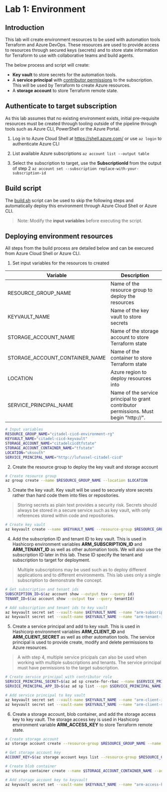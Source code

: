 # Lab 1: Environment

## Introduction

This lab will create environment resources to be used with automation tools Terraform and Azure DevOps. These resources are used to provide access to resources through secured keys (secrets) and to store state information for Terraform to use with collaborative teams and build agents.

The below process and script will create:

- **Key vault** to store secrets for the automation tools.
- A **service principal** with [contributor permissions](https://docs.microsoft.com/en-us/azure/role-based-access-control/built-in-roles#contributor) to the subscription. This will be used by Terraform to create Azure resources.
- A **storage account** to store Terraform remote state.

## Authenticate to target subscription

As this lab assumes that no existing environment exists, initial pre-requisite resources must be created through tooling outside of the pipeline through tools such as Azure CLI, PowerShell or the Azure Portal.

1. Log in to Azure Cloud Shell at https://shell.azure.com/ or use `az login` to authenticate Azure CLI

2. List available Azure subscriptions
`az account list --output table`

3. Select the subscription to target, use the **SubscriptionId** from the output of step 2
`az account set --subscription replace-with-your-subscription-id`

## Build script

The [build.sh](build.sh) script can be used to skip the following steps and automatically deploy this environment through Azure Cloud Shell or Azure CLI. 
> Note: Modify the **input variables** before executing the script.

## Deploying environment resources

All steps from the build process are detailed below and can be execured from Azure Cloud Shell or Azure CLI.

1. Set input variables for the resources to created

| Variable                       | Description                                                                           |
| ------------------------------ | ------------------------------------------------------------------------------------- |
| RESOURCE_GROUP_NAME            | Name of the resource group to deploy the resources                                    |
| KEYVAULT_NAME                  | Name of the key vault to store secrets                                                |
| STORAGE_ACCOUNT_NAME           | Name of the storage account to store Terraform state                                  |
| STORAGE_ACCOUNT_CONTAINER_NAME | Name of the container to store Terraform state                                        |
| LOCATION                       | Azure region to deploy resources into                                                 |
| SERVICE_PRINCIPAL_NAME         | Name of the service principal to grant contributor permissions. Must begin "http://". |

```bash
# Input variables
RESOURCE_GROUP_NAME="citadel-cicd-environment-rg"
KEYVAULT_NAME="citadel-cicd-keyvault"
STORAGE_ACCOUNT_NAME="citadelcicdtfstate"
STORAGE_ACCOUNT_CONTAINER_NAME="tfstate"
LOCATION="uksouth"
SERVICE_PRINCIPAL_NAME="http://lufussel-citadel-cicd"
```

2. Create the resource group to deploy the key vault and storage account

```bash
# Create resource group
az group create --name $RESOURCE_GROUP_NAME --location $LOCATION
```

3. Create the key vault. Key vault will be used to securely store secrets rather than hard code them into files or repositories. 
> Storing secrets as plain text provides a security risk. Secrets should always be stored in a secure service such as key vault, with only references stored within code and repositories.

```bash
# Create key vault
az keyvault create --name $KEYVAULT_NAME --resource-group $RESOURCE_GROUP_NAME --location $LOCATION
```

4. Add the subscription ID and tenant ID to key vault. This is used in Hashicorp environment variables **ARM_SUBSCRIPTION_ID** and **ARM_TENANT_ID** as well as other automation tools. We will also use the subscription ID later in this lab. These ID specify the tenant and subscription to target for deployment.
> Multiple subscriptions may be used such as to deploy different applications and to different environments. This lab uses only a single subscription to demonstrate the concept.

```bash
# Get subscription and tenant ids
SUBSCRIPTION_ID=$(az account show --output tsv --query id)
TENANT_ID=$(az account show --output tsv --query tenantId)

# Add subscription and tenant ids to key vault
az keyvault secret set --vault-name $KEYVAULT_NAME --name "arm-subscription-id" --value $SUBSCRIPTION_ID
az keyvault secret set --vault-name $KEYVAULT_NAME --name "arm-tenant-id" --value $TENANT_ID
```

5. Create a service principal and add to key vault. This is used in Hashicorp environment variables **ARM_CLIENT_ID** and **ARM_CLIENT_SECRET** as well as other automation tools. The service principal is used to provide create, modify and delete permissions to Azure resources.
> A with step 4, multiple service pricipals can also be used when working with multiple subscriptions and tenants. The service principal must have permissions to the target subscription.

```bash
# Create service principal with contributor role
SERVICE_PRINCIPAL_SECRET=$(az ad sp create-for-rbac --name $SERVICE_PRINCIPAL_NAME --role="Contributor" --scopes="/subscriptions/$SUBSCRIPTION_ID" --output tsv --query password)
SERVICE_PRINCIPAL_APP_ID=$(az ad sp list --spn $SERVICE_PRINCIPAL_NAME --output tsv --query [0].appId)

# Add service principal to key vault
az keyvault secret set --vault-name $KEYVAULT_NAME --name "arm-client-id" --value $SERVICE_PRINCIPAL_APP_ID
az keyvault secret set --vault-name $KEYVAULT_NAME --name "arm-client-secret" --value $SERVICE_PRINCIPAL_SECRET
```

6. Create a storage account, blob container, and add the storage access key to key vault. The storage access key is used in Hashicorp environment variable **ARM_ACCESS_KEY** to store Terraform remote state.

```bash
# Create storage account
az storage account create --resource-group $RESOURCE_GROUP_NAME --name $STORAGE_ACCOUNT_NAME --kind StorageV2 --sku Standard_LRS --encryption-services blob --https-only true

# Get storage account key
ACCOUNT_KEY=$(az storage account keys list --resource-group $RESOURCE_GROUP_NAME --account-name $STORAGE_ACCOUNT_NAME --query [0].value -o tsv)

# Create blob container
az storage container create --name $STORAGE_ACCOUNT_CONTAINER_NAME --account-name $STORAGE_ACCOUNT_NAME --account-key $ACCOUNT_KEY

# Add storage account key to keyvault
az keyvault secret set --vault-name $KEYVAULT_NAME --name "arm-access-key" --value $ACCOUNT_KEY
```






